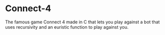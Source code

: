 # Connect-4
The famous game Connect 4 made in C that lets you play against a bot that uses recursivity and an euristic function to play against you.
